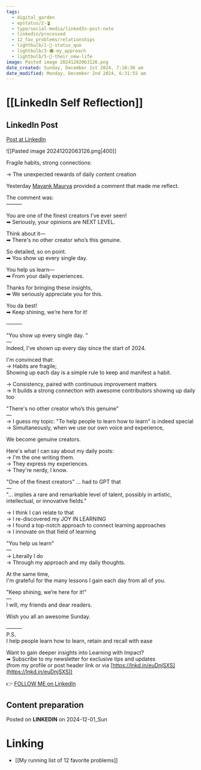 ```yaml
---
tags:
  - digital_garden
  - epstatus/2-🪴
  - type/social-media/linkedIn-post-note
  - linkedin/processed
  - 12_fav_problems/relationships
  - lightbulb/1-🔴-status_quo
  - lightbulb/3-🟠-my_approach
  - lightbulb/5-🔵-their_new-life
image: Pasted image 20241202063126.png
date_created: Sunday, December 1st 2024, 7:10:30 am
date_modified: Monday, December 2nd 2024, 6:31:55 am
---
```

# [[LinkedIn Self Reflection]]
## LinkedIn Post
[Post at LinkedIn](https://www.linkedin.com/posts/sebastiankamilli_fragile-habits-strong-connections-the-activity-7268881629165637632-L7-b?utm_source=share&utm_medium=member_desktop)

![[Pasted image 20241202063126.png|400]]

Fragile habits, strong connections:  
  
→ The unexpected rewards of daily content creation  
  
Yesterday [Mayank Maurya](https://www.linkedin.com/in/magicalwritermayank/) provided a comment that made me reflect.  
  
The comment was:  
———  
  
You are one of the finest creators I’ve ever seen!  
➡ Seriously, your opinions are NEXT LEVEL.  
  
Think about it—  
➡ There's no other creator who’s this genuine.  
  
So detailed, so on point.  
➡ You show up every single day.  
  
You help us learn—  
➡ From your daily experiences.  
  
Thanks for bringing these insights,  
➡ We seriously appreciate you for this.  
  
You da best!  
➡ Keep shining, we’re here for it!  
  
———  
  
"You show up every single day. "  
—  
Indeed, I've shown up every day since the start of 2024.  
  
I'm convinced that:  
→ Habits are fragile;  
Showing up each day is a simple rule to keep and manifest a habit.  
  
→ Consistency, paired with continuous improvement matters  
→ It builds a strong connection with awesome contributors showing up daily too  

"There's no other creator who’s this genuine"  
—  
→ I guess my topic: "To help people to learn how to learn" is indeed special  
→ Simultaneously, when we use our own voice and experience,  
  
We become genuine creators.  
  
Here's what I can say about my daily posts:  
→ I'm the one writing them.  
→ They express my experiences.  
→ They're nerdy, I know.  

"One of the finest creators" ... had to GPT that  
—  
"... implies a rare and remarkable level of talent, possibly in artistic, intellectual, or innovative fields."  
  
→ I think I can relate to that  
→ I re-discovered my JOY IN LEARNING  
→ I found a top-notch approach to connect learning approaches  
→ I innovate on that field of learning  

"You help us learn"  
—  
→ Literally I do  
→ Through my approach and my daily thoughts.  
  
At the same time,  
I'm grateful for the many lessons I gain each day from all of you.  

"Keep shining, we’re here for it!"  
—  
I will, my friends and dear readers.  

Wish you all an awesome Sunday.  

———  
P.S.  
I help people learn how to learn, retain and recall with ease  
  
Want to gain deeper insights into Learning with Impact?  
➠ Subscribe to my newsletter for exclusive tips and updates  
(from my profile or post header link or via [https://lnkd.in/euDnjSXS](https://lnkd.in/euDnjSXS))

👉 [FOLLOW ME on LinkedIn](https://www.linkedin.com/comm/mynetwork/discovery-see-all?usecase=PEOPLE_FOLLOWS&followMember=sebastiankamilli)

## Content preparation

Posted on **LINKEDIN** on 2024-12-01_Sun
# Linking
+ [[My running list of 12 favorite problems]]
